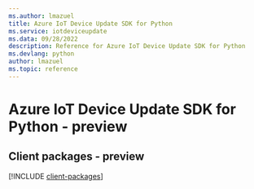 ```yaml
---
ms.author: lmazuel
title: Azure IoT Device Update SDK for Python
ms.service: iotdeviceupdate
ms.data: 09/28/2022
description: Reference for Azure IoT Device Update SDK for Python
ms.devlang: python
author: lmazuel
ms.topic: reference
---
```

# Azure IoT Device Update SDK for Python - preview

## Client packages - preview
[!INCLUDE [client-packages](iot-device-update-client-index.md)]